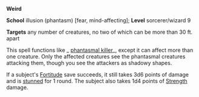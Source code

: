  **Weird**

**School** illusion (phantasm) [fear, mind-affecting]; **Level** sorcerer/wizard 9

**Targets** any number of creatures, no two of which can be more than 30 ft. apart

This spell functions like _ [phantasmal killer](phantasmalKiller.md#_phantasmal-killer)_, except it can affect more than one creature. Only the affected creatures see the phantasmal creatures attacking them, though you see the attackers as shadowy shapes.

If a subject's [Fortitude](../combat.md#_fortitude) save succeeds, it still takes 3d6 points of damage and is [stunned](../glossary.md#_stunned) for 1 round. The subject also takes 1d4 points of [Strength](../gettingStarted.md#_strength) damage.

